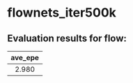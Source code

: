 # flownets_iter500k  

## Evaluation results for flow:  

|  ave_epe  |  
|:---------:|  
|   2.980   |
